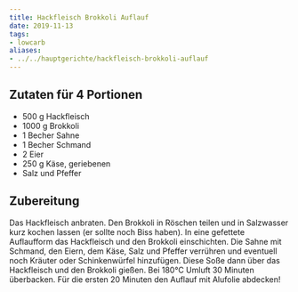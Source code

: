 ```yaml
---
title: Hackfleisch Brokkoli Auflauf
date: 2019-11-13
tags:
- lowcarb
aliases:
- ../../hauptgerichte/hackfleisch-brokkoli-auflauf
---
```


## Zutaten für 4 Portionen
- 500 g   Hackfleisch
- 1000 g  Brokkoli
- 1 Becher Sahne
- 1 Becher Schmand
- 2 Eier
- 250 g Käse, geriebenen
- Salz und Pfeffer

## Zubereitung
Das Hackfleisch anbraten. Den Brokkoli in Röschen teilen und in Salzwasser kurz kochen lassen (er sollte noch Biss haben).
In eine gefettete Auflaufform das Hackfleisch und den Brokkoli einschichten.
Die Sahne mit Schmand, den Eiern, dem Käse, Salz und Pfeffer verrühren und eventuell noch Kräuter oder Schinkenwürfel hinzufügen. Diese Soße dann über das Hackfleisch und den Brokkoli gießen.
Bei 180°C Umluft 30 Minuten überbacken. Für die ersten 20 Minuten den Auflauf mit Alufolie abdecken!
